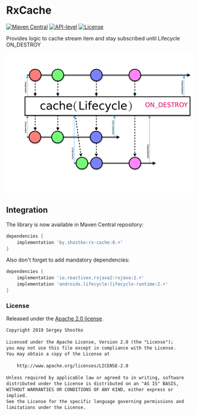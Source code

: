 # RxCache

[![Maven Central](https://img.shields.io/maven-central/v/by.shostko/rx-cache?style=flat)](#integration) [![API-level](https://img.shields.io/badge/API-14+-blue?style=flat&logo=android)](https://source.android.com/setup/start/build-numbers) [![License](https://img.shields.io/badge/license-Apach%202.0-green?style=flat)](#license) 

Provides logic to cache stream item and stay subscribed until Lifecycle ON_DESTROY

![Marbles](/images/marbles.png)

## Integration

The library is now available in Maven Central repository:
```gradle
dependencies {
    implementation 'by.shostko:rx-cache:0.+'
}
```

Also don't forget to add mandatory dependencies:
```gradle
dependencies {
    implementation 'io.reactivex.rxjava2:rxjava:2.+' 
    implementation 'androidx.lifecycle:lifecycle-runtime:2.+'
}
```

### License

Released under the [Apache 2.0 license](LICENSE).

```
Copyright 2019 Sergey Shostko

Licensed under the Apache License, Version 2.0 (the "License");
you may not use this file except in compliance with the License.
You may obtain a copy of the License at

    http://www.apache.org/licenses/LICENSE-2.0

Unless required by applicable law or agreed to in writing, software
distributed under the License is distributed on an "AS IS" BASIS,
WITHOUT WARRANTIES OR CONDITIONS OF ANY KIND, either express or implied.
See the License for the specific language governing permissions and
limitations under the License.
```

